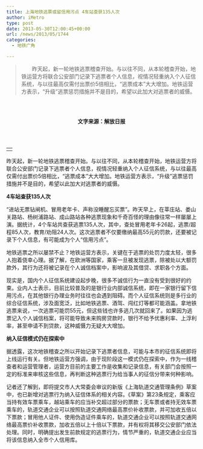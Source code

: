 ```yaml
---
title: 上海地铁逃票或留信用污点 4车站查获135人次
author: iMetro
type: post
date: 2013-05-30T12:00:45+00:00
url: /news/2013/05/1744
categories:
  - 地铁广角

---
```

> 　　昨天起，新一轮地铁逃票稽查开始。与以往不同，从本轮稽查开始，地铁运营方将联合公安部门记录下逃票者个人信息，视情况轻重纳入个人征信系统，与以往最高仅需付出票价5倍相比，“逃票成本”大大增加。地铁运营方表示，“升级”逃票惩罚措施并不是目的，希望以此加大对逃票者的威慑。

&nbsp;

<img class="aligncenter" src="http://x.limgs.cn/f1/c1/up201305/8d1519b733bb45e7ed53ce93f8c573f7.jpg" alt="" /> 

<p style="text-align: center;">
  <strong>文字来源：解放日报</strong>
</p>

&nbsp;

<table border="0" cellspacing="0" cellpadding="0" align="left">
  <tr>
    <td>
    </td>
  </tr>
</table>

昨天起，新一轮地铁逃票稽查开始。与以往不同，从本轮稽查开始，地铁运营方将联合公安部门记录下逃票者个人信息，视情况轻重纳入个人征信系统，与以往最高仅需付出票价5倍相比，“逃票成本”大大增加。地铁运营方表示，“升级”逃票惩罚措施并不是目的，希望以此加大对逃票者的威慑。

**4车站查获135人次**

“进站无票钻闸机、冒用老年卡、声称没睡醒忘买票”。昨天早上，在莘庄站、娄山关路站、杨树浦路站、成山路站各种逃票现象和千奇百怪的理由像往常一样屡屡上演。据统计，4个车站共查获逃票135人次，其中，查处冒用老年卡26起，逃票/超程85人次，教育/劝阻24人次。这次逃票者不仅要缴纳最高55元的罚款，还要被记录下个人信息，有可能成为个人“信用污点”。

地铁逃票之所以屡禁不止？地铁运营方表示，关键在于逃票的处罚力度太轻，很多人抱着侥幸心理。据了解，在欧洲等国家，乘客一旦被发现逃票，除被处以大额罚款外，其行为还将被记录在个人诚信档案中，影响波及其借贷、求职各个方面。

现实是，国内个人征信系统建设起步晚，很多不诚信行为一直没有受到很好的约束。业内人士表示，目前比较普及的是银行业内部诚信系统，即在一家银行留下信用污点，在其他银行办理业务时往往也会遇到阻碍。而个人征信系统则是多行业的综合征信系统，涉及面宽泛，比如地铁逃票、酒驾、闯红灯等都可能涵盖。拿地铁逃票来说，一次逃票可能罚55元，但这些钱也许多逃几次就回来了。如果因为逃票记入个人诚信档案，将可能导致未来购房贷款时，银行不给予优惠利率、上浮利率，甚至申请不到贷款，这种威慑力无疑大大增加。

**纳入征信模式仍在探索中**

据透露，这次地铁稽查之所以开始记录下逃票者信息，可能与本市的征信系统即将上线运行有关。但地铁运营方强调，由于现阶段这一模式仍在探索中，作为一线稽查者和运营管理者，运营方目前的主要工作是收集和记录信息，有关部门会按照一定的标准来审核这些信息，再判断这种逃票行为给当事人的征信分带来何种影响。

记者还了解到，即将提交市人大常委会审议的新版《上海轨道交通管理条例》草案中，也已新增对逃票行为纳入征信体系的相关内容。《草案》第23条规定，乘客应当持有效车票乘车，越站乘车的应当补交超过部分的票款；无车票或者持无效车票乘车的，轨道交通企业可以按照轨道交通网络最高票价补收票款，并可加收五倍以下票款；冒用他人证件、使用伪造证件乘车的，轨道交通企业可以按照轨道交通网络最高票价补收票款，加收五倍以上十倍以下票款，并有权将其移交公安部门依法处理。同时，明确提出发生前款规定的逃票行为，情节严重的，轨道交通企业应当将该信息纳入全市个人信用库。